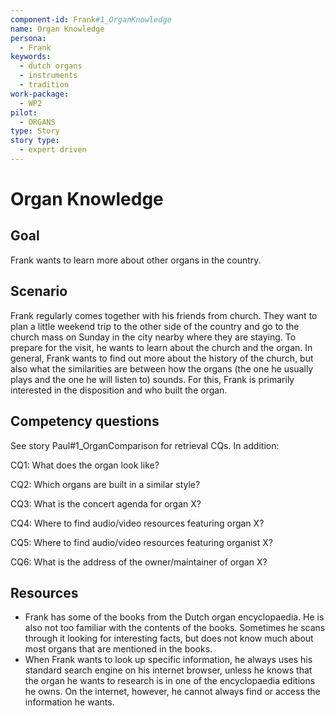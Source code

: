 ```yaml
---
component-id: Frank#1_OrganKnowledge
name: Organ Knowledge 
persona: 
  - Frank
keywords: 
  - dutch organs
  - instruments
  - tradition
work-package:
  - WP2
pilot:
  - ORGANS
type: Story
story type: 
  - expert driven
---
```

# Organ Knowledge

## Goal 

Frank wants to learn more about other organs in the country.

## Scenario  

Frank regularly comes together with his friends from church. They want to plan a little weekend trip to the other side of the country and go to the church mass on Sunday in the city nearby where they are staying. To prepare for the visit, he wants to learn about the church and the organ. In general, Frank wants to find out more about the history of the church, but also what the similarities are between how the organs (the one he usually plays and the one he will listen to) sounds. For this, Frank is primarily interested in the disposition and who built the organ.

## Competency questions 

See story Paul#1_OrganComparison for retrieval CQs. In addition:

CQ1: What does the organ look like?

CQ2: Which organs are built in a similar style?

CQ3: What is the concert agenda for organ X?

CQ4: Where to find audio/video resources featuring organ X?

CQ5: Where to find audio/video resources featuring organist X?

CQ6: What is the address of the owner/maintainer of organ X?

## Resources

- Frank has some of the books from the Dutch organ encyclopaedia. He is also not too familiar with the contents of the books. Sometimes he scans through it looking for interesting facts, but does not know much about most organs that are mentioned in the books.
- When Frank wants to look up specific information, he always uses his standard search engine on his internet browser, unless he knows that the organ he wants to research is in one of the encyclopaedia editions he owns. On the internet, however, he cannot always find or access the information he wants.